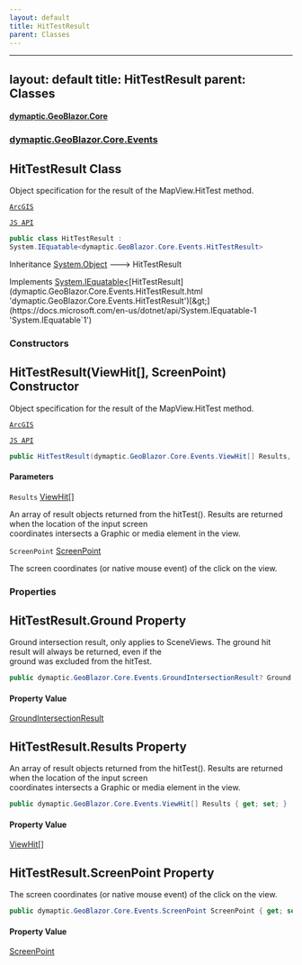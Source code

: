 ```yaml
---
layout: default
title: HitTestResult
parent: Classes
---
```

---
layout: default
title: HitTestResult
parent: Classes
---
#### [dymaptic.GeoBlazor.Core](index.html 'index')
### [dymaptic.GeoBlazor.Core.Events](index.html#dymaptic.GeoBlazor.Core.Events 'dymaptic.GeoBlazor.Core.Events')

## HitTestResult Class

Object specification for the result of the MapView.HitTest method.  
<a target="_blank" href="https://developers.arcgis.com/javascript/latest/api-reference/esri-views-MapView.html#HitTestResult">  
    ArcGIS  
    JS API  
</a>

```csharp
public class HitTestResult :
System.IEquatable<dymaptic.GeoBlazor.Core.Events.HitTestResult>
```

Inheritance [System.Object](https://docs.microsoft.com/en-us/dotnet/api/System.Object 'System.Object') &#129106; HitTestResult

Implements [System.IEquatable&lt;](https://docs.microsoft.com/en-us/dotnet/api/System.IEquatable-1 'System.IEquatable`1')[HitTestResult](dymaptic.GeoBlazor.Core.Events.HitTestResult.html 'dymaptic.GeoBlazor.Core.Events.HitTestResult')[&gt;](https://docs.microsoft.com/en-us/dotnet/api/System.IEquatable-1 'System.IEquatable`1')
### Constructors

<a name='dymaptic.GeoBlazor.Core.Events.HitTestResult.HitTestResult(dymaptic.GeoBlazor.Core.Events.ViewHit[],dymaptic.GeoBlazor.Core.Events.ScreenPoint)'></a>

## HitTestResult(ViewHit[], ScreenPoint) Constructor

Object specification for the result of the MapView.HitTest method.  
<a target="_blank" href="https://developers.arcgis.com/javascript/latest/api-reference/esri-views-MapView.html#HitTestResult">  
    ArcGIS  
    JS API  
</a>

```csharp
public HitTestResult(dymaptic.GeoBlazor.Core.Events.ViewHit[] Results, dymaptic.GeoBlazor.Core.Events.ScreenPoint ScreenPoint);
```
#### Parameters

<a name='dymaptic.GeoBlazor.Core.Events.HitTestResult.HitTestResult(dymaptic.GeoBlazor.Core.Events.ViewHit[],dymaptic.GeoBlazor.Core.Events.ScreenPoint).Results'></a>

`Results` [ViewHit](dymaptic.GeoBlazor.Core.Events.ViewHit.html 'dymaptic.GeoBlazor.Core.Events.ViewHit')[[]](https://docs.microsoft.com/en-us/dotnet/api/System.Array 'System.Array')

An array of result objects returned from the hitTest(). Results are returned when the location of the input screen  
coordinates intersects a Graphic or media element in the view.

<a name='dymaptic.GeoBlazor.Core.Events.HitTestResult.HitTestResult(dymaptic.GeoBlazor.Core.Events.ViewHit[],dymaptic.GeoBlazor.Core.Events.ScreenPoint).ScreenPoint'></a>

`ScreenPoint` [ScreenPoint](dymaptic.GeoBlazor.Core.Events.ScreenPoint.html 'dymaptic.GeoBlazor.Core.Events.ScreenPoint')

The screen coordinates (or native mouse event) of the click on the view.
### Properties

<a name='dymaptic.GeoBlazor.Core.Events.HitTestResult.Ground'></a>

## HitTestResult.Ground Property

Ground intersection result, only applies to SceneViews. The ground hit result will always be returned, even if the  
ground was excluded from the hitTest.

```csharp
public dymaptic.GeoBlazor.Core.Events.GroundIntersectionResult? Ground { get; set; }
```

#### Property Value
[GroundIntersectionResult](dymaptic.GeoBlazor.Core.Events.GroundIntersectionResult.html 'dymaptic.GeoBlazor.Core.Events.GroundIntersectionResult')

<a name='dymaptic.GeoBlazor.Core.Events.HitTestResult.Results'></a>

## HitTestResult.Results Property

An array of result objects returned from the hitTest(). Results are returned when the location of the input screen  
coordinates intersects a Graphic or media element in the view.

```csharp
public dymaptic.GeoBlazor.Core.Events.ViewHit[] Results { get; set; }
```

#### Property Value
[ViewHit](dymaptic.GeoBlazor.Core.Events.ViewHit.html 'dymaptic.GeoBlazor.Core.Events.ViewHit')[[]](https://docs.microsoft.com/en-us/dotnet/api/System.Array 'System.Array')

<a name='dymaptic.GeoBlazor.Core.Events.HitTestResult.ScreenPoint'></a>

## HitTestResult.ScreenPoint Property

The screen coordinates (or native mouse event) of the click on the view.

```csharp
public dymaptic.GeoBlazor.Core.Events.ScreenPoint ScreenPoint { get; set; }
```

#### Property Value
[ScreenPoint](dymaptic.GeoBlazor.Core.Events.ScreenPoint.html 'dymaptic.GeoBlazor.Core.Events.ScreenPoint')

